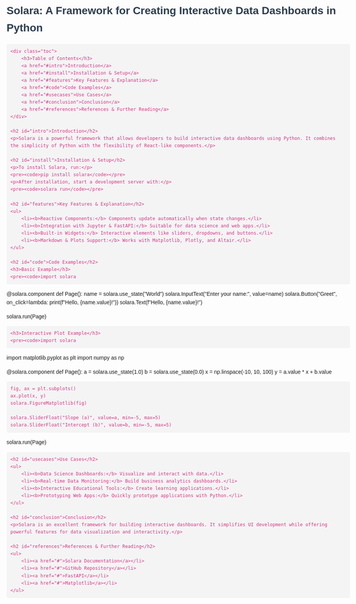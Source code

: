 <!DOCTYPE html>
<html lang="en">
<head>
    <meta charset="UTF-8">
    <meta name="viewport" content="width=device-width, initial-scale=1.0">
    <title>Solara: Interactive Data Dashboards in Python</title>
    <style>
        body { font-family: Arial, sans-serif; line-height: 1.6; margin: 40px; padding: 20px; max-width: 900px; margin: auto; }
        h1, h2, h3 { color: #2c3e50; }
        pre { background: #f4f4f4; padding: 10px; border-radius: 5px; overflow-x: auto; }
        code { font-family: monospace; color: #d63384; }
        .toc { background: #ecf0f1; padding: 10px; border-radius: 5px; }
        .toc a { display: block; text-decoration: none; color: #2980b9; padding: 5px; }
        .toc a:hover { text-decoration: underline; }
    </style>
</head>
<body>
    <h1>Solara: A Framework for Creating Interactive Data Dashboards in Python</h1>
    
    <div class="toc">
        <h3>Table of Contents</h3>
        <a href="#intro">Introduction</a>
        <a href="#install">Installation & Setup</a>
        <a href="#features">Key Features & Explanation</a>
        <a href="#code">Code Examples</a>
        <a href="#usecases">Use Cases</a>
        <a href="#conclusion">Conclusion</a>
        <a href="#references">References & Further Reading</a>
    </div>
    
    <h2 id="intro">Introduction</h2>
    <p>Solara is a powerful framework that allows developers to build interactive data dashboards using Python. It combines the simplicity of Python with the flexibility of React-like components.</p>
    
    <h2 id="install">Installation & Setup</h2>
    <p>To install Solara, run:</p>
    <pre><code>pip install solara</code></pre>
    <p>After installation, start a development server with:</p>
    <pre><code>solara run</code></pre>
    
    <h2 id="features">Key Features & Explanation</h2>
    <ul>
        <li><b>Reactive Components:</b> Components update automatically when state changes.</li>
        <li><b>Integration with Jupyter & FastAPI:</b> Suitable for data science and web apps.</li>
        <li><b>Built-in Widgets:</b> Interactive elements like sliders, dropdowns, and buttons.</li>
        <li><b>Markdown & Plots Support:</b> Works with Matplotlib, Plotly, and Altair.</li>
    </ul>
    
    <h2 id="code">Code Examples</h2>
    <h3>Basic Example</h3>
    <pre><code>import solara

@solara.component
def Page():
    name = solara.use_state("World")
    solara.InputText("Enter your name:", value=name)
    solara.Button("Greet", on_click=lambda: print(f"Hello, {name.value}!"))
    solara.Text(f"Hello, {name.value}!")

solara.run(Page)</code></pre>
    
    <h3>Interactive Plot Example</h3>
    <pre><code>import solara
import matplotlib.pyplot as plt
import numpy as np

@solara.component
def Page():
    a = solara.use_state(1.0)
    b = solara.use_state(0.0)
    x = np.linspace(-10, 10, 100)
    y = a.value * x + b.value

    fig, ax = plt.subplots()
    ax.plot(x, y)
    solara.FigureMatplotlib(fig)

    solara.SliderFloat("Slope (a)", value=a, min=-5, max=5)
    solara.SliderFloat("Intercept (b)", value=b, min=-5, max=5)

solara.run(Page)</code></pre>
    
    <h2 id="usecases">Use Cases</h2>
    <ul>
        <li><b>Data Science Dashboards:</b> Visualize and interact with data.</li>
        <li><b>Real-time Data Monitoring:</b> Build business analytics dashboards.</li>
        <li><b>Interactive Educational Tools:</b> Create learning applications.</li>
        <li><b>Prototyping Web Apps:</b> Quickly prototype applications with Python.</li>
    </ul>
    
    <h2 id="conclusion">Conclusion</h2>
    <p>Solara is an excellent framework for building interactive dashboards. It simplifies UI development while offering powerful features for data visualization and interactivity.</p>
    
    <h2 id="references">References & Further Reading</h2>
    <ul>
        <li><a href="#">Solara Documentation</a></li>
        <li><a href="#">GitHub Repository</a></li>
        <li><a href="#">FastAPI</a></li>
        <li><a href="#">Matplotlib</a></li>
    </ul>
</body>
</html>

